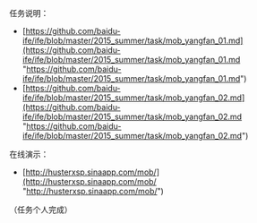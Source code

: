 任务说明：

- [https://github.com/baidu-ife/ife/blob/master/2015_summer/task/mob_yangfan_01.md](https://github.com/baidu-ife/ife/blob/master/2015_summer/task/mob_yangfan_01.md "https://github.com/baidu-ife/ife/blob/master/2015_summer/task/mob_yangfan_01.md")
- [https://github.com/baidu-ife/ife/blob/master/2015_summer/task/mob_yangfan_02.md](https://github.com/baidu-ife/ife/blob/master/2015_summer/task/mob_yangfan_02.md "https://github.com/baidu-ife/ife/blob/master/2015_summer/task/mob_yangfan_02.md")

在线演示：

- [http://husterxsp.sinaapp.com/mob/](http://husterxsp.sinaapp.com/mob/ "http://husterxsp.sinaapp.com/mob/")

（任务个人完成）